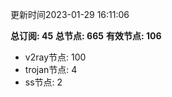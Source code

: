 更新时间2023-01-29 16:11:06

**总订阅: 45**
**总节点: 665**
**有效节点: 106**
- v2ray节点: 100
- trojan节点: 4
- ss节点: 2

